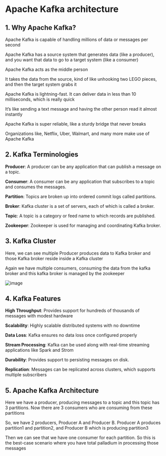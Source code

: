 # Apache Kafka architecture

## 1. Why Apache Kafka?

Apache Kafka is capable of handling millions of data or messages per second

Apache Kafka has a source system that generates data (like a producer), and you want that data to go to a target system (like a consumer)

Apache Kafka acts as the middle person

It takes the data from the source, kind of like unhooking two LEGO pieces, and then the target system grabs it 

Apache Kafka is lightning-fast. It can deliver data in less than 10 milliseconds, which is really quick

It’s like sending a text message and having the other person read it almost instantly 

Apache Kafka is super reliable, like a sturdy bridge that never breaks 

Organizations like, Netflix, Uber, Walmart, and many more make use of Apache Kafka

## 2. Kafka Terminologies

**Producer**: A producer can be any application that can publish a message on a topic. 

**Consumer**: A consumer can be any application that subscribes to a topic and consumes the messages. 

**Partition**: Topics are broken up into ordered commit logs called partitions.

**Broker**: Kafka cluster is a set of servers, each of which is called a broker.

**Topic**: A topic is a category or feed name to which records are published. 

**Zookeeper**: Zookeeper is used for managing and coordinating Kafka broker.

## 3. Kafka Cluster

Here, we can see multiple Producer produces data to Kafka broker and those Kafka broker reside inside a Kafka cluster

Again we have multiple consumers, consuming the data from the kafka broker and this kafka broker is managed by the zookeeper

![image](https://github.com/luiscoco/Kafka_architecture/assets/32194879/24162f13-340d-4f7c-a312-61b5820df574)

## 4. Kafka Features  

**High Throughput**: Provides support for hundreds of thousands of messages with modest hardware 

**Scalability**: Highly scalable distributed systems with no downtime

**Data Loss**: Kafka ensures no data loss once configured properly

**Stream Processing**: Kafka can be used along with real-time streaming applications like Spark and Strom

**Durability**: Provides support to persisting messages on disk. 

**Replication**: Messages can be replicated across clusters, which supports multiple subscribers


## 5. Apache Kafka Architecture

Here we have a producer, producing messages to a topic and this topic has 3 partitions. Now there are 3 consumers who are consuming from these partitions 

So, we have 2 producers, Producer A and Producer B. Producer A produces partition1 and partition2, and Producer B which is producing partition3

Then we can see that we have one consumer for each partition. So this is the best-case scenario where you have total palladium in processing those messages
